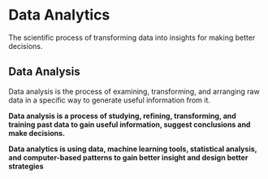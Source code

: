# Data Analytics

The scientific process of transforming data into insights for making better decisions.

## Data Analysis

Data analysis is the process of examining, transforming, and arranging raw data in a specific way to generate useful information from it.

**Data analysis is a process of studying, refining, transforming, and training past data to gain useful information, suggest conclusions and make decisions.**

**Data analytics is using data, machine learning tools, statistical analysis, and computer-based patterns to gain better insight and design better strategies**
